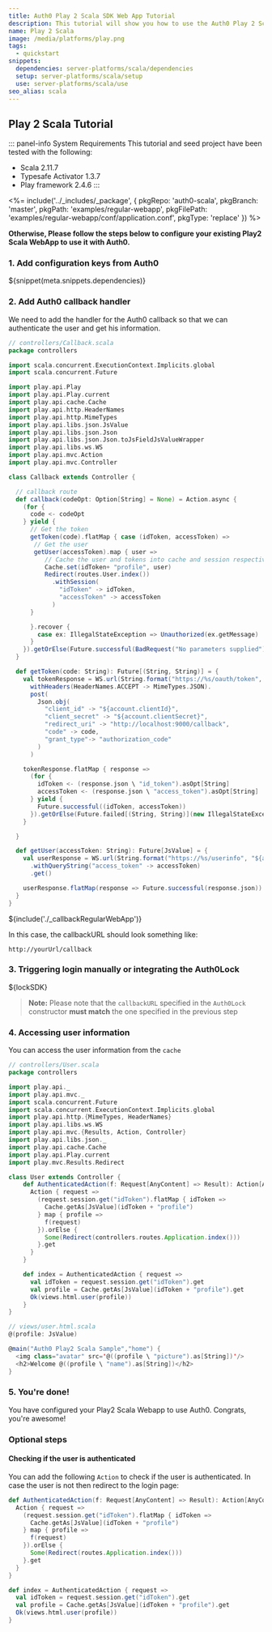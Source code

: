 ```yaml
---
title: Auth0 Play 2 Scala SDK Web App Tutorial
description: This tutorial will show you how to use the Auth0 Play 2 Scala SDK to add authentication and authorization to your web app.
name: Play 2 Scala
image: /media/platforms/play.png
tags:
  - quickstart
snippets:
  dependencies: server-platforms/scala/dependencies
  setup: server-platforms/scala/setup
  use: server-platforms/scala/use
seo_alias: scala
---
```


## Play 2 Scala Tutorial

::: panel-info System Requirements
This tutorial and seed project have been tested with the following:
* Scala 2.11.7
* Typesafe Activator 1.3.7
* Play framework 2.4.6
:::

<%= include('../_includes/_package', {
  pkgRepo: 'auth0-scala',
  pkgBranch: 'master',
  pkgPath: 'examples/regular-webapp',
  pkgFilePath: 'examples/regular-webapp/conf/application.conf',
  pkgType: 'replace'
}) %>

**Otherwise, Please follow the steps below to configure your existing Play2 Scala WebApp to use it with Auth0.**

### 1. Add configuration keys from Auth0

${snippet(meta.snippets.dependencies)}

### 2. Add Auth0 callback handler

We need to add the handler for the Auth0 callback so that we can authenticate the user and get his information.

```scala
// controllers/Callback.scala
package controllers

import scala.concurrent.ExecutionContext.Implicits.global
import scala.concurrent.Future

import play.api.Play
import play.api.Play.current
import play.api.cache.Cache
import play.api.http.HeaderNames
import play.api.http.MimeTypes
import play.api.libs.json.JsValue
import play.api.libs.json.Json
import play.api.libs.json.Json.toJsFieldJsValueWrapper
import play.api.libs.ws.WS
import play.api.mvc.Action
import play.api.mvc.Controller

class Callback extends Controller {

  // callback route
  def callback(codeOpt: Option[String] = None) = Action.async {
    (for {
      code <- codeOpt
    } yield {
      // Get the token
      getToken(code).flatMap { case (idToken, accessToken) =>
       // Get the user
       getUser(accessToken).map { user =>
          // Cache the user and tokens into cache and session respectively
          Cache.set(idToken+ "profile", user)
          Redirect(routes.User.index())
            .withSession(
              "idToken" -> idToken,
              "accessToken" -> accessToken
            )
      }

      }.recover {
        case ex: IllegalStateException => Unauthorized(ex.getMessage)
      }
    }).getOrElse(Future.successful(BadRequest("No parameters supplied")))
  }

  def getToken(code: String): Future[(String, String)] = {
    val tokenResponse = WS.url(String.format("https://%s/oauth/token", "${account.namespace}"))(Play.current).
      withHeaders(HeaderNames.ACCEPT -> MimeTypes.JSON).
      post(
        Json.obj(
          "client_id" -> "${account.clientId}",
          "client_secret" -> "${account.clientSecret}",
          "redirect_uri" -> "http://localhost:9000/callback",
          "code" -> code,
          "grant_type"-> "authorization_code"
        )
      )

    tokenResponse.flatMap { response =>
      (for {
        idToken <- (response.json \ "id_token").asOpt[String]
        accessToken <- (response.json \ "access_token").asOpt[String]
      } yield {
        Future.successful((idToken, accessToken))
      }).getOrElse(Future.failed[(String, String)](new IllegalStateException("Tokens not sent")))
    }

  }

  def getUser(accessToken: String): Future[JsValue] = {
    val userResponse = WS.url(String.format("https://%s/userinfo", "${account.namespace}"))(Play.current)
      .withQueryString("access_token" -> accessToken)
      .get()

    userResponse.flatMap(response => Future.successful(response.json))
  }
}
```

${include('./_callbackRegularWebApp')}

In this case, the callbackURL should look something like:

```
http://yourUrl/callback
```

### 3. Triggering login manually or integrating the Auth0Lock

${lockSDK}

> **Note:** Please note that the `callbackURL` specified in the `Auth0Lock` constructor **must match** the one specified in the previous step

### 4. Accessing user information

You can access the user information from the `cache`

```scala
// controllers/User.scala
package controllers

import play.api._
import play.api.mvc._
import scala.concurrent.Future
import scala.concurrent.ExecutionContext.Implicits.global
import play.api.http.{MimeTypes, HeaderNames}
import play.api.libs.ws.WS
import play.api.mvc.{Results, Action, Controller}
import play.api.libs.json._
import play.api.cache.Cache
import play.api.Play.current
import play.mvc.Results.Redirect

class User extends Controller {
    def AuthenticatedAction(f: Request[AnyContent] => Result): Action[AnyContent] = {
      Action { request =>
        (request.session.get("idToken").flatMap { idToken =>
          Cache.getAs[JsValue](idToken + "profile")
        } map { profile =>
          f(request)
        }).orElse {
          Some(Redirect(controllers.routes.Application.index()))
        }.get
      }
    }

    def index = AuthenticatedAction { request =>
      val idToken = request.session.get("idToken").get
      val profile = Cache.getAs[JsValue](idToken + "profile").get
      Ok(views.html.user(profile))
    }
}
```

```scala
// views/user.html.scala
@(profile: JsValue)

@main("Auth0 Play2 Scala Sample","home") {
  <img class="avatar" src='@((profile \ "picture").as[String])'/>
  <h2>Welcome @((profile \ "name").as[String])</h2>
}
```

### 5. You're done!

You have configured your Play2 Scala Webapp to use Auth0. Congrats, you're awesome!

### Optional steps

#### Checking if the user is authenticated


You can add the following `Action` to check if the user is authenticated. In case the user is not then redirect to the login page:

```scala
def AuthenticatedAction(f: Request[AnyContent] => Result): Action[AnyContent] = {
  Action { request =>
    (request.session.get("idToken").flatMap { idToken =>
      Cache.getAs[JsValue](idToken + "profile")
    } map { profile =>
      f(request)
    }).orElse {
      Some(Redirect(routes.Application.index()))
    }.get
  }
}

def index = AuthenticatedAction { request =>
  val idToken = request.session.get("idToken").get
  val profile = Cache.getAs[JsValue](idToken + "profile").get
  Ok(views.html.user(profile))
}
```

